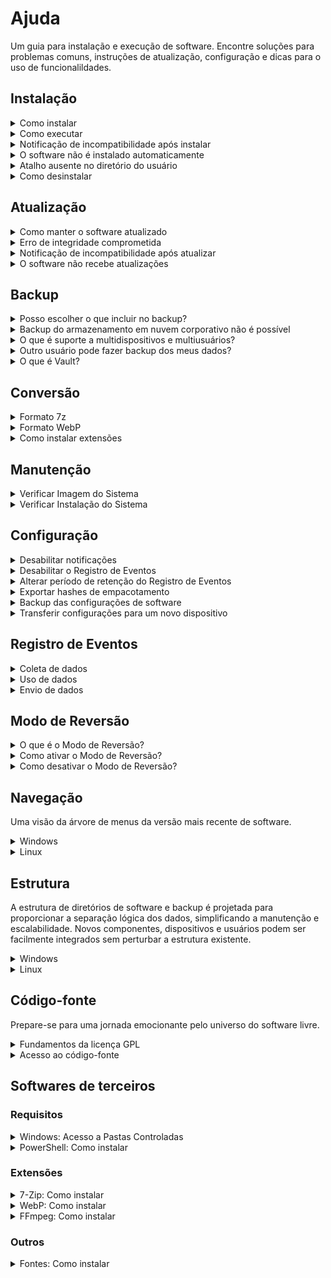 # Ajuda
Um guia para instalação e execução de software. Encontre soluções para problemas comuns, instruções de atualização, configuração e dicas para o uso de funcionalildades.

## Instalação

<details>
<summary>Como instalar</summary>

- Windows
    - Baixe e descomprima o pacote
    - Abra o PowerShell
    - Habilite a execução de scripts `Set-ExecutionPolicy RemoteSigned -Scope CurrentUser -Force`
    - Desbloqueie o script `Get-Item Workflow.ps1 | Unblock-File`
    - Execute `.\Workflow.ps1`
- Linux
    - Baixe e descomprima o pacote
    - Abra o PowerShell `pwsh`
    - Execute `./Workflow.ps1`

</details>

<details>
<summary>Como executar</summary>

- Windows
    - Abra o PowerShell
    - Navegue até a pasta inicial `Set-Location $Home`
    - Execute `.\Workflow.ps1`
- Linux
    - Abra o PowerShell `pwsh`
    - Navegue até a pasta inicial `Set-Location $Home`
    - Execute `./Workflow.ps1`

</details>

<details>
<summary>Notificação de incompatibilidade após instalar</summary>

O software verifica diversas informações do ambiente para garantir que seja executado em um cenário mínimo de compatibilidade. Verifique os requisitos de sistema na página de download e tente novamente após resolver a incompatibilidade.

</details>

<details>
<summary>O software não é instalado automaticamente</summary>

Você está executando uma versão de software sem suporte. Utilize a versão mais recente para prosseguir. Verifique [Evolução][Evolução] e [Política de Suporte][Política de Suporte] para mais informações.

</details>

<details>
<summary>Atalho ausente no diretório do usuário</summary>

Se o atalho `Workflow.ps1` estiver ausente no diretório `$Home`, verifique o tópico **Acesso a Pastas Controladas** na seção **Software de Terceiros**. Em seguida execute Workflow manualmente a partir do diretório de instalação de software. O atalho será recriado automaticamente. Verifique a seção **Estrutura** para mais informações.

</details>

<details>
<summary>Como desinstalar</summary>

Siga para `Configurações` `>` `Desinstalar`

</details>

## Atualização

<details>
<summary>Como manter o software atualizado</summary>

Mantenha-se online e execute o software mensalmente para receber atualizações automáticas.

</details>

<details>
<summary>Erro de integridade comprometida</summary>

Esse erro pode ocorrer em diferentes situações e resulta nos seguintes efeitos:
- Instalação ou atualização de software: pacotes inválidos não serão aplicados.
- Alteração ilegal no algoritmo: a integridade de software é restaurada automaticamente.
- Alterações indevidas no arquivo de backup: você será notificado e poderá realizar o backup novamente.

</details>

<details>
<summary>Notificação de incompatibilidade após atualizar</summary>

Verifique os requisitos de sistema na página de download e tente novamente após resolver a incompatibilidade.

</details>

<details>
<summary>O software não recebe atualizações</summary>

Se o software não foi executado por um longo período, pode ter perdido suporte e está impossibilitado de receber atualizações automaticamente. Prossiga com a desinstalação manual e a instalação da versão de software mais recente.

</details> 

## Backup

<details>
<summary>Posso escolher o que incluir no backup?</summary>

Sim. Siga para `Configurações` `>` `Backup` `>` `Conteúdo`

</details>

<details>
<summary>Backup do armazenamento em nuvem corporativo não é possível</summary>

Contas corporativas podem ter estruturas diferentes das contas pessoais, o que pode impedir a inclusão no backup.

</details>

<details>
<summary>O que é suporte a multidispositivos e multiusuários?</summary>

Permite adicionar backups de vários dispositivos e usuários na mesma estrutura de backup.

</details>

<details>
<summary>Outro usuário pode fazer backup dos meus dados?</summary>

Não. Workflow opera em nível de usuário, impedindo que outros acessem seus dados locais. No entanto, observe que o backup de dados não é criptografado. É importante garantir que os drives de backup e réplica sejam armazenados de forma segura para proteger seus dados contra acesso não autorizado.

</details>

<details>
<summary>O que é Vault?</summary>

O Vault é uma pasta dentro do diretório do usuário para armazenar informações que podem ser incluídas no backup. Recomenda-se adicioná-la ao **Acesso a Pastas Controladas** nas configurações de segurança do Windows.

</details>

## Conversão

<details>
<summary>Formato 7z</summary>

7z é um formato moderno e eficiente que utiliza algoritmos avançados, como o LZMA e o LZMA2, para oferecer uma compressão de alta performance e reduzir significativamente o tamanho dos arquivos. Com filtros avançados e compressão sólida – que agrupa arquivos semelhantes para uma compactação mais otimizada – além do suporte à tecnologia multi-threading, o 7z acelera todo o processo, mesmo com arquivos de grande volume. Por ser um formato aberto e gratuito, ele reúne performance e flexibilidade em uma única solução. [Saiba mais][7Zip].

> O formato ZST não foi implementado nas funcionalidades de backup, conversão e empacotamento pois não é amplamente suportado e requer etapas adicionais de compilação para todas as plataformas e arquiteturas. Esse e outros formatos são constantemente revisados e podem ser implementados posteriormente.

</details>

<details>
<summary>Formato WebP</summary>

WebP é um formato moderno e versátil que oferece compressão lossless, resultando em arquivos menores sem perda de qualidade. Suporta transparência e animações, substituindo de forma eficiente formatos tradicionais como GIF, BMP, TIF, JPG e PNG. Por ser um formato aberto e gratuito, não há custos com licenciamento ou royalties. Além disso, seu amplo suporte em sistemas operacionais, navegadores e ferramentas de edição o torna uma escolha inteligente em comparação com formatos mais recentes. [Saiba mais][WebP].

> Os formatos AVIF e JXL não foram implementados na funcionalidade de conversão pois tem um custo computacional elevado e/ou não são amplamente suportados. Esses e outros formatos são constantemente revisados e podem ser implementados posteriormente.

</details>

<details>
<summary>Como instalar extensões</summary>

Verifique como instalar extensões na seção **Softwares de Terceiros**.

> [!IMPORTANT]
> A partir da versão **25.05.0** de Workflow, as extensões foram movidas para a estrutura de diretórios de software em ambiente **Linux**. Workflow não utilizará os binários das extensões disponíveis no `$PATH` do sistema, com exceção da extensão FFmpeg. Essa mudança permite um controle preciso de instalação, atualização e versionamento de extensões a partir do repositório ou site oficial, sem interferir nos binários instalados via APT e reduzindo a necessidade de elevação de privilégios para a instalação de softwares adicionais.

</details>

## Manutenção

<details>
<summary>Verificar Imagem do Sistema</summary>

- Verificar: Aciona o DISM (Deployment Imaging Service and Management Tool) para analisar a integridade da imagem do sistema, buscando possíveis corrupções.

- Reparar: Aciona o DISM para reparar automaticamente a integridade da imagem do sistema utilizando arquivos de reparo disponíveis localmente ou baixando-os dos servidores da Microsoft.

> A disponibilidade de recursos e funcionalidades pode variar conforme a plataforma.

</details>

<details>
<summary>Verificar Instalação do Sistema</summary>

- Verificar: Aciona o SFC (System File Checker) para analisar e reparar arquivos de sistema corrompidos ou ausentes a partir de uma cópia em cache disponível em uma área protegida do sistema.

- Consolidar: Aciona o DISM para limpar e otimizar a imagem do sistema, removendo componentes obsoletos e versões antigas, liberando espaço de armazenamento e melhorando a eficiência geral do sistema.

> A disponibilidade de recursos e funcionalidades pode variar conforme a plataforma.

</details>

## Configuração

<details>
<summary>Desabilitar notificações</summary>

Siga para `Configurações` `>` `Notificações`

</details>

<details>
<summary>Desabilitar o Registro de Eventos</summary>

Siga para `Configurações` `>` `Registro de Eventos` `>` `Estado`

</details>

<details>
<summary>Alterar período de retenção do Registro de Eventos</summary>

Siga para `Configurações` `>` `Registro de Eventos` `>` `Período de Retenção`

</details>

<details>
<summary>Exportar hashes de empacotamento</summary>

Habilite o Registro de Eventos para exportar hashes de empacotamento.

</details>

<details>
<summary>Backup das configurações de software</summary>

- Windows
    - Siga para `Configurações` `>` `Gerenciar` `>` `Exportar`
    - Utilize `WIN+R` e acesse `%UserProfile%\Downloads`
    - Faça backup de `WorkflowSettingsBackup.json`
- Linux
    - Siga para `Configurações` `>` `Gerenciar` `>` `Exportar`
    - Utilize `ALT+F2` e acesse `~/Downloads`
    - Faça backup de `WorkflowSettingsBackup.json`

</details>

<details>
<summary>Transferir configurações para um novo dispositivo</summary>

- Windows
    - No dispositivo antigo:
        - Siga para `Configurações` `>` `Gerenciar` `>` `Exportar`
        - Utilize `WIN+R` e acesse `%UserProfile%\Downloads`
        - Copie o arquivo `WorkflowSettingsBackup.json`
    - No dispositivo novo:
        - Instale o software
        - Utilize `WIN+R` e acesse `%UserProfile%\Downloads`
        - Cole o arquivo `WorkflowSettingsBackup.json`
        - Siga para `Configurações` `>` `Gerenciar` `>` `Importar`
- Linux
    - No dispositivo antigo:
        - Siga para `Configurações` `>` `Gerenciar` `>` `Exportar`
        - Utilize `ALT+F2` e acesse `~/Downloads`
        - Copie o arquivo `WorkflowSettingsBackup.json`
    - No dispositivo novo:
        - Instale o software
        - Utilize `ALT+F2` e acesse `~/Downloads`
        - Cole o arquivo `WorkflowSettingsBackup.json`
        - Siga para `Configurações` `>` `Gerenciar` `>` `Importar`

> Informações de identificação e segurança não podem ser transferidas.

</details>

## Registro de Eventos

<details>
<summary>Coleta de dados</summary>

O Registro de Eventos coleta e armazena localmente informações sobre o ambiente, usuário e a execução do software. Esses dados são automaticamente excluídos conforme a Política de Retenção. O usuário pode desativar o Registro de Eventos ou ajustar o período de retenção nas configurações.

</details>

<details>
<summary>Uso de dados</summary>

Os dados do Registro de Eventos permitem identificar padrões de uso, ajudam a monitorar o desempenho, diagnosticar problemas e manter a cronologia das atividades de software, facilitando a análise retroativa e a recuperação de informações.

</details>

<details>
<summary>Envio de dados</summary>

Nenhum dado é enviado para a internet.

</details>

## Modo de Reversão

<details>
<summary>O que é o Modo de Reversão?</summary>

Protege suas configurações ao executar versões anteriores de software. Todas as alterações são descartadas ao encerrar.

</details>

<details>
<summary>Como ativar o Modo de Reversão?</summary>

Ativado automaticamente ao executar uma versão anterior.

</details>

<details>
<summary>Como desativar o Modo de Reversão?</summary>

Não é possível desativá-lo manualmente.

</details>

## Navegação
Uma visão da árvore de menus da versão mais recente de software.

<details>
<summary>Windows</summary>

```
Home
├─ Backup
│   ├─ Iniciar Backup
│   ├─ Iniciar Réplica
│   └─ Testar Backup
├─ Conversão
│   └─ Pacotes
├─ Depuração
├─ Diagnóstico
│   ├─ Relatório da Bateria
│   ├─ Verificar Saúde dos Drives
│   └─ Verificar Sistema de Arquivos
├─ Manutenção
│   ├─ Gerenciar Aplicativos
│   │   ├─ Listar
│   │   ├─ Atualizar
│   │   ├─ Importar
│   │   └─ Exportar
│   ├─ Desfragmentar
│   │   ├─ Analisar
│   │   ├─ Otimizar
│   │   └─ Trim
│   ├─ Gerenciar Administrador
│   │   ├─ Ativar
│   │   └─ Desativar
│   ├─ Verificar Imagem do Sistema
│   │   ├─ Verificar
│   │   └─ Reparar
│   └─ Verificar Instalação do Sistema
│       ├─ Verificar
│       └─ Consolidar
├─ Configurações
│   ├─ Backup
│   │   ├─ Parâmetros
│   │   │   ├─ Drive de Backup
│   │   │   ├─ Drive de Réplica
│   │   │   ├─ Período de Retenção
│   │   │   ├─ Nível de Compressão
│   │   │   ├─ Formatação Automática
│   │   │   └─ Replicação Automática
│   │   └─ Conteúdo
│   │       ├─ Usuário
│   │       │   ├─ Desktop
│   │       │   ├─ Documentos
│   │       │   ├─ Imagens
│   │       │   ├─ Vídeos
│   │       │   ├─ Músicas
│   │       │   ├─ Downloads
│   │       │   ├─ Vault
│   │       │   ├─ Projetos
│   │       │   └─ Softwares
│   │       ├─ Nuvem
│   │       │   ├─ OneDrive
│   │       │   ├─ Google Drive
│   │       │   ├─ iCloud Drive
│   │       │   └─ Dropbox
│   │       └─ Sistema
│   │           ├─ Fontes
│   │           └─ Drivers
│   ├─ Conversão
│   │   ├─ Diretório de conversão
│   │   └─ Preservar originais
│   ├─ Depuração
│   │   ├─ Parâmetros
│   │   │   └─ Período de Retenção
│   │   └─ Conteúdo
|   │       ├─ Arquivos de Sistema
│   │       │   ├─ Diretório Temporário
│   │       │   ├─ Diretório Prefetch
│   │       │   ├─ Windows Update
│   │       │   ├─ Reporte de Erros
│   │       │   └─ Cache DNS
│   │       ├─ Arquivos de Software
│   │       │   ├─ Microsoft Edge
│   │       │   ├─ OneDrive
│   │       │   └─ Epic Games
│   │       └─ Arquivos de Usuário
│   │           ├─ Diretório Temporário
│   │           ├─ Downloads
│   │           ├─ Screenshots
│   │           └─ Lixeira
│   ├─ Temas
│   │   ├─ Violeta
│   │   ├─ Azul
│   │   ├─ Verde
│   │   ├─ Amarelo
│   │   ├─ Vermelho
│   │   ├─ Cosmos
│   │   ├─ Sunrise
│   │   ├─ Sunset
│   │   └─ Aqua
│   ├─ Notificações
│   │   ├─ Software
│   │   ├─ Backup
│   │   ├─ Conversão
│   │   ├─ Depuração
│   │   ├─ Diagnóstico
│   │   └─ Manutenção
│   ├─ Registro de Eventos
│   │   ├─ Estado
│   │   ├─ Período de Retenção
│   │   └─ Exibir
│   ├─ Extensões
│   │   ├─ Instalar
│   │   └─ Atualizar
│   ├─ Gerenciar
│   │   ├─ Importar
│   │   ├─ Exportar
│   │   └─ Redefinir
│   ├─ Empacotar
│   └─ Desinstalar
├─ Sobre
└─ Encerrar
```

</details>

<details>
<summary>Linux</summary>

```
Home
├─ Backup
│   ├─ Iniciar Backup
│   ├─ Iniciar Réplica
│   └─ Testar Backup
├─ Conversão
│   ├─ Pacotes
│   └─ Imagens
├─ Depuração
├─ Diagnóstico
│   └─ Relatório da Bateria
├─ Manutenção
│   ├─ Gerenciar Aplicativos
│   │   ├─ Listar
│   │   ├─ Atualizar
│   │   └─ Exportar
│   └─ Desfragmentar
│       ├─ Analisar
│       ├─ Otimizar
│       └─ Trim
├─ Configurações
│   ├─ Backup
│   │   ├─ Parâmetros
│   │   │   ├─ Drive de Backup
│   │   │   ├─ Drive de Réplica
│   │   │   ├─ Período de Retenção
│   │   │   ├─ Nível de Compressão
│   │   │   └─ Replicação Automática
│   │   └─ Conteúdo
│   │       ├─ Usuário
│   │       │   ├─ Desktop
│   │       │   ├─ Documentos
│   │       │   ├─ Imagens
│   │       │   ├─ Vídeos
│   │       │   ├─ Músicas
│   │       │   ├─ Downloads
│   │       │   ├─ Vault
│   │       │   ├─ Projetos
│   │       │   └─ Softwares
│   │       ├─ Nuvem
│   │       │   └─ Dropbox
│   │       └─ Sistema
│   │           └─ Fontes
│   ├─ Conversão
│   │   ├─ Diretório de conversão
│   │   └─ Preservar originais
│   ├─ Depuração
│   │   ├─ Parâmetros
│   │   │   └─ Período de Retenção
│   │   └─ Conteúdo
|   │       ├─ Arquivos de Sistema
│   │       │   ├─ Diretório Temporário
│   │       │   └─ Reporte de Erros
│   │       └─ Arquivos de Usuário
│   │           ├─ Downloads
│   │           ├─ Screenshots
│   │           └─ Lixeira
│   ├─ Temas
│   │   ├─ Violeta
│   │   ├─ Azul
│   │   ├─ Verde
│   │   ├─ Amarelo
│   │   ├─ Vermelho
│   │   ├─ Cosmos
│   │   ├─ Sunrise
│   │   ├─ Sunset
│   │   └─ Aqua
│   ├─ Notificações
│   │   ├─ Software
│   │   ├─ Backup
│   │   ├─ Conversão
│   │   ├─ Depuração
│   │   ├─ Diagnóstico
│   │   └─ Manutenção
│   ├─ Registro de Eventos
│   │   ├─ Estado
│   │   ├─ Período de Retenção
│   │   └─ Exibir
│   ├─ Extensões
│   │   ├─ Instalar
│   │   └─ Atualizar
│   ├─ Gerenciar
│   │   ├─ Importar
│   │   ├─ Exportar
│   │   └─ Redefinir
│   ├─ Empacotar
│   └─ Desinstalar
├─ Sobre
└─ Encerrar
```

</details>

## Estrutura
A estrutura de diretórios de software e backup é projetada para proporcionar a separação lógica dos dados, simplificando a manutenção e escalabilidade. Novos componentes, dispositivos e usuários podem ser facilmente integrados sem perturbar a estrutura existente.

<details>
<summary>Windows</summary>

### Software
```
[Usuário] ─┐
           └─ AppData ─┐
                       └─ Local ─┐
                                 └─ DC ─┐                                 | Diretório raiz
                                        └─ Workflow ─┐                    | Diretório de instalação
                                                     ├─ Software          | Diretório de software
                                                     ├─ Extensions        | Diretório de extensões
                                                     ├─ Events            | Diretório de registro de eventos
                                                     └─ Cache             | Diretório de armazenamento temporário
```

### Backup
```
[Drive] ─┐
         └─ Workflow ─┐                                                   | Diretório raiz
                      └─ [Dispositivo] ─┐                                 | Diretório de controle
                                        └─ [Usuário] ─┐                   | Diretório de controle
                                                      └─ {+}              | Dados
```

</details>

<details>
<summary>Linux</summary>

### Software
```
[Usuário] ─┐
           └─ .DC ─┐                                                      | Diretório raiz
                   └─ Workflow ─┐                                         | Diretório de instalação
                                ├─ Software                               | Diretório de software
                                ├─ Extensions                             | Diretório de extensões
                                ├─ Events                                 | Diretório de registro de eventos
                                └─ Cache                                  | Diretório de armazenamento temporário
```

### Backup
```
[Drive] ─┐
         └─ Workflow ─┐                                                   | Diretório raiz
                      └─ [Dispositivo] ─┐                                 | Diretório de controle
                                        └─ [Usuário] ─┐                   | Diretório de controle
                                                      └─ {+}              | Dados
```

</details>

## Código-fonte
Prepare-se para uma jornada emocionante pelo universo do software livre.

<details>
<summary>Fundamentos da licença GPL</summary>

- **Liberdade 0:** Execute o software como quiser, para qualquer finalidade.
- **Liberdade 1:** Explore e ajuste o software conforme suas necessidades.
- **Liberdade 2:** Compartilhe o software para ajudar outras pessoas.
- **Liberdade 3:** Melhore o software e compartilhe suas inovações com a comunidade.

> Verifique [SPDX.org][SPDX.org] para mais informações.

</details>

<details>
<summary>Acesso ao código-fonte</summary>

- [Baixe][Download] a versão mais recente de software.
- Extraia o pacote com um software compatível.
- Abra o arquivo **ps1** em seu editor de texto ou IDE preferido.
- Aproveite a experiência!

</details>

## Softwares de terceiros
### Requisitos

<details>
<summary>Windows: Acesso a Pastas Controladas</summary>

Alguns recursos precisam de acesso a pastas de usuário ou aplicativos. Adicione o PowerShell e o 7-Zip ao Acesso a Pastas Controladas nas configurações de segurança do Windows.

</details>

<details>
<summary>PowerShell: Como instalar</summary>

- Windows
    - Abra o terminal
    - Instale o pacote `winget install --id Microsoft.PowerShell --source winget`

- Linux
    - Abra o terminal
    - Instale o pacote `snap install powershell`

> Pode requerer elevação de privilégios

</details>

### Extensões

<details>
<summary>7-Zip: Como instalar</summary>

Siga para `Configurações` `>` `Extensões` `>` `Instalar`

</details>

<details>
<summary>WebP: Como instalar</summary>

Siga para `Configurações` `>` `Extensões` `>` `Instalar`

</details>

<details>
<summary>FFmpeg: Como instalar</summary>

Siga para `Configurações` `>` `Extensões` `>` `Instalar`

> Pode requerer elevação de privilégios

</details>

### Outros

<details>
<summary>Fontes: Como instalar</summary>

Para um design agradável, moderno e sofisticado no terminal, prefira a fonte [JetBrains Mono][JetBrains Mono]. Adicionalmente você pode utilizar a [Cascadia Code][Cascadia Code] ou a [Ubuntu Family][Ubuntu Family].

- Windows
    - Método 1
        - Clique com o botão direito do mouse no arquivo de fonte
        - Clique em Instalar
    - Método 2 (Windows 10 ou superior)
        - Copie a fonte para o diretório do sistema `C:\Windows\Fonts`
- Linux
    - Método 1
        - Clique com o botão direito do mouse no arquivo de fonte
        - Clique em Instalar
    - Método 2
        - Copie a fonte para o diretório do sistema `sudo cp * /usr/local/share/fonts`
        - Atualize o cache de fontes do sistema `sudo fc-cache --force --verbose`

</details>

[Evolução]: /Evolution.md
[Política de Suporte]: /Policies.md
[7zip]: https://www.7-zip.org/7z.html
[WebP]: https://developers.google.com/speed/webp
[SPDX.org]: https://spdx.org/licenses/GPL-3.0-or-later.html
[Download]: https://github.com/2uj1m28ohz/workflow/releases
[JetBrains Mono]: https://github.com/JetBrains/JetBrainsMono
[Cascadia Code]: https://github.com/microsoft/cascadia-code
[Ubuntu Family]: https://design.ubuntu.com/font